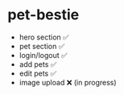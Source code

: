 # pet-bestie
- hero section ✅
- pet section  ✅
- login/logout ✅
- add pets  ✅ 
- edit pets  ✅
- image upload  ❌ (in progress)
